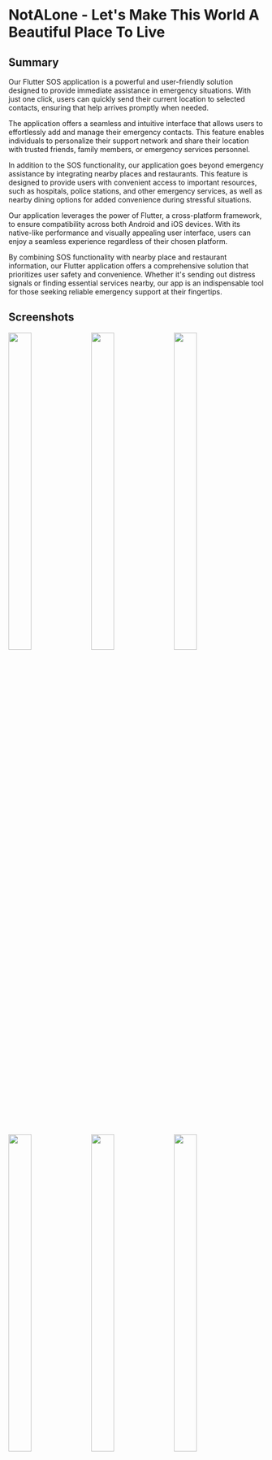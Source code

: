 # NotALone - Let's Make This World A Beautiful Place To Live

## Summary

Our Flutter SOS application is a powerful and user-friendly solution designed to provide immediate assistance in emergency situations. With just one click, users can quickly send their current location to selected contacts, ensuring that help arrives promptly when needed. 

The application offers a seamless and intuitive interface that allows users to effortlessly add and manage their emergency contacts. This feature enables individuals to personalize their support network and share their location with trusted friends, family members, or emergency services personnel. 

In addition to the SOS functionality, our application goes beyond emergency assistance by integrating nearby places and restaurants. This feature is designed to provide users with convenient access to important resources, such as hospitals, police stations, and other emergency services, as well as nearby dining options for added convenience during stressful situations. 

Our application leverages the power of Flutter, a cross-platform framework, to ensure compatibility across both Android and iOS devices. With its native-like performance and visually appealing user interface, users can enjoy a seamless experience regardless of their chosen platform. 

By combining SOS functionality with nearby place and restaurant information, our Flutter application offers a comprehensive solution that prioritizes user safety and convenience. Whether it's sending out distress signals or finding essential services nearby, our app is an indispensable tool for those seeking reliable emergency support at their fingertips.

## Screenshots

<img src="https://github.com/21goldy/not_alone/assets/64465355/5e6e0cdc-8794-4b82-ad80-eeba1af40578" width=30% height=40%> 
&nbsp;
<img src="https://github.com/21goldy/not_alone/assets/64465355/da8a3306-8d21-42be-a0de-c0f23dc40ade" width=30% height=40%>
&nbsp;
<img src="https://github.com/21goldy/not_alone/assets/64465355/b188e43e-ba7e-4cc7-90c9-21b63a6d5cdd" width=30% height=40%>
<br/><br/>
<img src="https://github.com/21goldy/not_alone/assets/64465355/0a903d99-5695-4780-bcd0-473bf1a2680d" width=30% height=40%>
&nbsp;
<img src="https://github.com/21goldy/not_alone/assets/64465355/52b9dd80-2e8e-4477-83a3-ac3742f96351" width=30% height=40%>
&nbsp;
<img src="https://github.com/21goldy/not_alone/assets/64465355/3a6f2258-ffbc-49fa-9390-74635460324f" width=30% height=40%>

